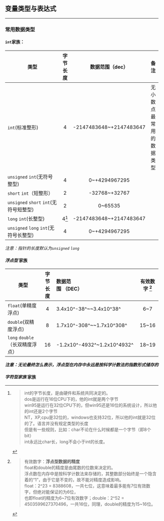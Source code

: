## 变量类型与表达式 
--- 

### 常用数据类型

#### `int`家族：
|类型|字节长度|数据范围（dec）|备注|
|---------------|:----:|:------------:|:-----:|
|`int`(标准整形)|4|-2147483648~+2147483647|无小数点最常用的数据类型|
|`unsigned`&nbsp;`int`(无符号整型)|4|0~+4294967295|
|`short`&nbsp;`int`（短整形）|2|-32768~+32767|
|`unsigned`&nbsp;`short`&nbsp;`int`(无符号短整型)|2|0~65535|
|`long` `int`(长整型)|4[^1]| -2147483648~+2147483647|
|`unsigned` `long` `int`(无符号长整型)|4|0~+4294967295|
*注意：指针的长度默认为`unsigned` `long`*

#### *浮点型* 家族
|类型|字节长度|数据范围&nbsp;（DEC）&nbsp;&nbsp;&nbsp;&nbsp;&nbsp;&nbsp;&nbsp;&nbsp;&nbsp;&nbsp;&nbsp;&nbsp;&nbsp;&nbsp;&nbsp;&nbsp;&nbsp;&nbsp;&nbsp;&nbsp;&nbsp;&nbsp;&nbsp;&nbsp;&nbsp;&nbsp;&nbsp;&nbsp;&nbsp;&nbsp;&nbsp;&nbsp;&nbsp;&nbsp;|有效数字&nbsp;[^2]|
|---------------|:----:|:------------|:-----:|
|`float`(单精度浮点)|4|3.4x10^-38^~~3.4x10^38^|6~7|
|`double`(双精度浮点)|8|1.7x10^-308^~~1.7x10^308^|15~16|
|`long`&nbsp;`double`（长双精度浮点）|16|-1.2x10^-4932^~1.2x10^4932^|18~19|
***注意：无论最终怎么表示，浮点型在内存中永远是按科学计数法的指数形式储存的***

#### *字符型家族* 家族


[^1]:>int的字节长度，是由硬件和系统共同决定的。 <br> 
dos是运行在16位CPU下的，他的int就是两个字节  <br>
win95是运行在32位CPU下的，但win95还是16位的系统设计，所以他的int还是2个字节  <br>
NT，XP,cpu是32位的，windows也支持32位，所以他的int就是32位的了。语言并没有规定类型的长度  <br>
但是有一些规则，比如：char不论在什么时候都是一个字节（即8个bit）  <br>
int永远比char长，long不会小于int的长度。

[^2]:>有效数字：**浮点型数据的精度 <br>**
float和double的精度是由尾数的位数来决定的。<br>
浮点数在内存中是按科学计数法来存储的，其整数部分始终是一个隐含着的“1”，由于它是不变的，故不能对精度造成影响。<br>
float：2^23 = 8388608，一共七位，这意味着最多能有7位有效数字，但绝对能保证的为6位，<br>
也即float的精度为6~7位有效数字；double：2^52 = 4503599627370496，一共16位，同理，double的精度为15~16位。









